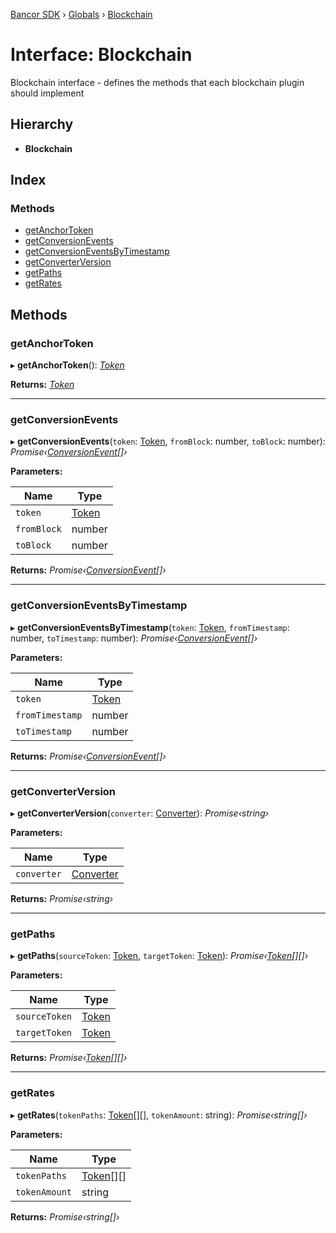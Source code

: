 [Bancor SDK](../README.md) › [Globals](../globals.md) › [Blockchain](blockchain.md)

# Interface: Blockchain

Blockchain interface - defines the methods that each blockchain plugin should implement

## Hierarchy

* **Blockchain**

## Index

### Methods

* [getAnchorToken](blockchain.md#getanchortoken)
* [getConversionEvents](blockchain.md#getconversionevents)
* [getConversionEventsByTimestamp](blockchain.md#getconversioneventsbytimestamp)
* [getConverterVersion](blockchain.md#getconverterversion)
* [getPaths](blockchain.md#getpaths)
* [getRates](blockchain.md#getrates)

## Methods

###  getAnchorToken

▸ **getAnchorToken**(): *[Token](token.md)*

**Returns:** *[Token](token.md)*

___

###  getConversionEvents

▸ **getConversionEvents**(`token`: [Token](token.md), `fromBlock`: number, `toBlock`: number): *Promise‹[ConversionEvent](conversionevent.md)[]›*

**Parameters:**

Name | Type |
------ | ------ |
`token` | [Token](token.md) |
`fromBlock` | number |
`toBlock` | number |

**Returns:** *Promise‹[ConversionEvent](conversionevent.md)[]›*

___

###  getConversionEventsByTimestamp

▸ **getConversionEventsByTimestamp**(`token`: [Token](token.md), `fromTimestamp`: number, `toTimestamp`: number): *Promise‹[ConversionEvent](conversionevent.md)[]›*

**Parameters:**

Name | Type |
------ | ------ |
`token` | [Token](token.md) |
`fromTimestamp` | number |
`toTimestamp` | number |

**Returns:** *Promise‹[ConversionEvent](conversionevent.md)[]›*

___

###  getConverterVersion

▸ **getConverterVersion**(`converter`: [Converter](converter.md)): *Promise‹string›*

**Parameters:**

Name | Type |
------ | ------ |
`converter` | [Converter](converter.md) |

**Returns:** *Promise‹string›*

___

###  getPaths

▸ **getPaths**(`sourceToken`: [Token](token.md), `targetToken`: [Token](token.md)): *Promise‹[Token](token.md)[][]›*

**Parameters:**

Name | Type |
------ | ------ |
`sourceToken` | [Token](token.md) |
`targetToken` | [Token](token.md) |

**Returns:** *Promise‹[Token](token.md)[][]›*

___

###  getRates

▸ **getRates**(`tokenPaths`: [Token](token.md)[][], `tokenAmount`: string): *Promise‹string[]›*

**Parameters:**

Name | Type |
------ | ------ |
`tokenPaths` | [Token](token.md)[][] |
`tokenAmount` | string |

**Returns:** *Promise‹string[]›*
